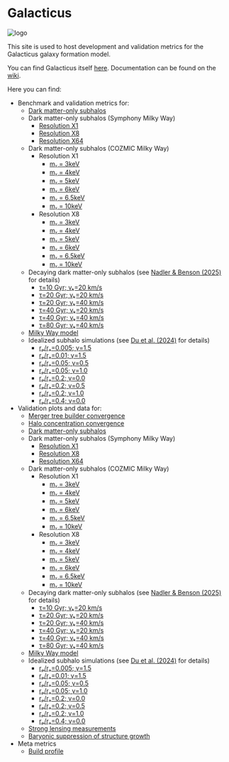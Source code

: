# Galacticus


![logo](assets/New_Logo_Galaxy_192_Transparent.png)

This site is used to host development and validation metrics for the Galacticus galaxy formation model.

You can find Galacticus itself [here](https://github.com/galacticusorg/galacticus). Documentation can be found on the [wiki](https://github.com/galacticusorg/galacticus/wiki).

Here you can find:

* Benchmark and validation metrics for:
    * [Dark matter-only subhalos](https://galacticusorg.github.io/galacticus/dev/bench/darkMatterOnlySubhalos/)
	* Dark matter-only subhalos (Symphony Milky Way)
        * [Resolution X1](https://galacticusorg.github.io/galacticus/dev/bench/darkMatterOnlySubhalosSymphonyCDMMilkyWayX1)
        * [Resolution X8](https://galacticusorg.github.io/galacticus/dev/bench/darkMatterOnlySubhalosSymphonyCDMMilkyWayX8)
        * [Resolution X64](https://galacticusorg.github.io/galacticus/dev/bench/darkMatterOnlySubhalosSymphonyCDMMilkyWayX64)
    * Dark matter-only subhalos (COZMIC Milky Way)
        * Resolution X1
		   * [mᵪ = 3keV](https://galacticusorg.github.io/galacticus/dev/bench/darkMatterOnlySubhalosCOZMICWDM3keVMilkyWayX1)
		   * [mᵪ = 4keV](https://galacticusorg.github.io/galacticus/dev/bench/darkMatterOnlySubhalosCOZMICWDM4keVMilkyWayX1)
		   * [mᵪ = 5keV](https://galacticusorg.github.io/galacticus/dev/bench/darkMatterOnlySubhalosCOZMICWDM5keVMilkyWayX1)
		   * [mᵪ = 6keV](https://galacticusorg.github.io/galacticus/dev/bench/darkMatterOnlySubhalosCOZMICWDM6keVMilkyWayX1)
		   * [mᵪ = 6.5keV](https://galacticusorg.github.io/galacticus/dev/bench/darkMatterOnlySubhalosCOZMICWDM6.5keVMilkyWayX1)
		   * [mᵪ = 10keV](https://galacticusorg.github.io/galacticus/dev/bench/darkMatterOnlySubhalosCOZMICWDM10keVMilkyWayX1)
        * Resolution X8
		   * [mᵪ = 3keV](https://galacticusorg.github.io/galacticus/dev/bench/darkMatterOnlySubhalosCOZMICWDM3keVMilkyWayX8)
		   * [mᵪ = 4keV](https://galacticusorg.github.io/galacticus/dev/bench/darkMatterOnlySubhalosCOZMICWDM4keVMilkyWayX8)
		   * [mᵪ = 5keV](https://galacticusorg.github.io/galacticus/dev/bench/darkMatterOnlySubhalosCOZMICWDM5keVMilkyWayX8)
		   * [mᵪ = 6keV](https://galacticusorg.github.io/galacticus/dev/bench/darkMatterOnlySubhalosCOZMICWDM6keVMilkyWayX8)
		   * [mᵪ = 6.5keV](https://galacticusorg.github.io/galacticus/dev/bench/darkMatterOnlySubhalosCOZMICWDM6.5keVMilkyWayX8)
		   * [mᵪ = 10keV](https://galacticusorg.github.io/galacticus/dev/bench/darkMatterOnlySubhalosCOZMICWDM10keVMilkyWayX8)
    * Decaying dark matter-only subhalos (see [Nadler & Benson (2025)](https://ui.adsabs.harvard.edu/abs/2025arXiv250112636N) for details)
	    * [τ=10 Gyr; vₖ=20 km/s](https://galacticusorg.github.io/galacticus/dev/bench/darkMatterOnlySubhalos_decayingDarkMatter_lifetime10.0_velocityKick20.0/index.html)
	    * [τ=20 Gyr; vₖ=20 km/s](https://galacticusorg.github.io/galacticus/dev/bench/darkMatterOnlySubhalos_decayingDarkMatter_lifetime20.0_velocityKick20.0/index.html)
	    * [τ=20 Gyr; vₖ=40 km/s](https://galacticusorg.github.io/galacticus/dev/bench/darkMatterOnlySubhalos_decayingDarkMatter_lifetime20.0_velocityKick40.0/index.html)
	    * [τ=40 Gyr; vₖ=20 km/s](https://galacticusorg.github.io/galacticus/dev/bench/darkMatterOnlySubhalos_decayingDarkMatter_lifetime40.0_velocityKick20.0/index.html)
	    * [τ=40 Gyr; vₖ=40 km/s](https://galacticusorg.github.io/galacticus/dev/bench/darkMatterOnlySubhalos_decayingDarkMatter_lifetime40.0_velocityKick40.0/index.html)
	    * [τ=80 Gyr; vₖ=40 km/s](https://galacticusorg.github.io/galacticus/dev/bench/darkMatterOnlySubhalos_decayingDarkMatter_lifetime80.0_velocityKick40.0/index.html)
    * [Milky Way model](https://galacticusorg.github.io/galacticus/dev/bench/milkyWayModel/)
    * Idealized subhalo simulations (see [Du et al. (2024)](https://ui.adsabs.harvard.edu/abs/2024arXiv240309597D) for details)
	    * [rₚ/rₐ=0.005; γ=1.5](https://galacticusorg.github.io/galacticus/dev/bench/idealizedSubhaloSimulation_rpra0.005_gamma1.5)
	    * [rₚ/rₐ=0.01; γ=1.5](https://galacticusorg.github.io/galacticus/dev/bench/idealizedSubhaloSimulation_rpra0.01_gamma1.5)
	    * [rₚ/rₐ=0.05; γ=0.5](https://galacticusorg.github.io/galacticus/dev/bench/idealizedSubhaloSimulation_rpra0.05_gamma0.5)
	    * [rₚ/rₐ=0.05; γ=1.0](https://galacticusorg.github.io/galacticus/dev/bench/idealizedSubhaloSimulation_rpra0.05_gamma1.0)
	    * [rₚ/rₐ=0.2; γ=0.0](https://galacticusorg.github.io/galacticus/dev/bench/idealizedSubhaloSimulation_rpra0.2_gamma0.0)
	    * [rₚ/rₐ=0.2; γ=0.5](https://galacticusorg.github.io/galacticus/dev/bench/idealizedSubhaloSimulation_rpra0.2_gamma0.5)
	    * [rₚ/rₐ=0.2; γ=1.0](https://galacticusorg.github.io/galacticus/dev/bench/idealizedSubhaloSimulation_rpra0.2_gamma1.0)
	    * [rₚ/rₐ=0.4; γ=0.0](https://galacticusorg.github.io/galacticus/dev/bench/idealizedSubhaloSimulation_rpra0.4_gamma0.0)
* Validation plots and data for:
    * [Merger tree builder convergence](https://galacticusorg.github.io/galacticus/dev/valid/mergerTreeConvergence)
    * [Halo concentration convergence](https://galacticusorg.github.io/galacticus/dev/valid/concentrationConvergence)
    * [Dark matter-only subhalos](https://galacticusorg.github.io/galacticus/dev/valid/darkMatterOnlySubhalos/)
	* Dark matter-only subhalos (Symphony Milky Way)
        * [Resolution X1](https://galacticusorg.github.io/galacticus/dev/valid/darkMatterOnlySubhalosSymphonyCDMMilkyWayX1)
        * [Resolution X8](https://galacticusorg.github.io/galacticus/dev/valid/darkMatterOnlySubhalosSymphonyCDMMilkyWayX8)
        * [Resolution X64](https://galacticusorg.github.io/galacticus/dev/valid/darkMatterOnlySubhalosSymphonyCDMMilkyWayX64)
    * Dark matter-only subhalos (COZMIC Milky Way)
        * Resolution X1
		   * [mᵪ = 3keV](https://galacticusorg.github.io/galacticus/dev/valid/darkMatterOnlySubhalosCOZMICWDM3keVMilkyWayX1)
		   * [mᵪ = 4keV](https://galacticusorg.github.io/galacticus/dev/valid/darkMatterOnlySubhalosCOZMICWDM4keVMilkyWayX1)
		   * [mᵪ = 5keV](https://galacticusorg.github.io/galacticus/dev/valid/darkMatterOnlySubhalosCOZMICWDM5keVMilkyWayX1)
		   * [mᵪ = 6keV](https://galacticusorg.github.io/galacticus/dev/valid/darkMatterOnlySubhalosCOZMICWDM6keVMilkyWayX1)
		   * [mᵪ = 6.5keV](https://galacticusorg.github.io/galacticus/dev/valid/darkMatterOnlySubhalosCOZMICWDM6.5keVMilkyWayX1)
		   * [mᵪ = 10keV](https://galacticusorg.github.io/galacticus/dev/valid/darkMatterOnlySubhalosCOZMICWDM10keVMilkyWayX1)
        * Resolution X8
		   * [mᵪ = 3keV](https://galacticusorg.github.io/galacticus/dev/valid/darkMatterOnlySubhalosCOZMICWDM3keVMilkyWayX8)
		   * [mᵪ = 4keV](https://galacticusorg.github.io/galacticus/dev/valid/darkMatterOnlySubhalosCOZMICWDM4keVMilkyWayX8)
		   * [mᵪ = 5keV](https://galacticusorg.github.io/galacticus/dev/valid/darkMatterOnlySubhalosCOZMICWDM5keVMilkyWayX8)
		   * [mᵪ = 6keV](https://galacticusorg.github.io/galacticus/dev/valid/darkMatterOnlySubhalosCOZMICWDM6keVMilkyWayX8)
		   * [mᵪ = 6.5keV](https://galacticusorg.github.io/galacticus/dev/valid/darkMatterOnlySubhalosCOZMICWDM6.5keVMilkyWayX8)
		   * [mᵪ = 10keV](https://galacticusorg.github.io/galacticus/dev/valid/darkMatterOnlySubhalosCOZMICWDM10keVMilkyWayX8)
    * Decaying dark matter-only subhalos (see [Nadler & Benson (2025)](https://ui.adsabs.harvard.edu/abs/2025arXiv250112636N) for details)
	    * [τ=10 Gyr; vₖ=20 km/s](https://galacticusorg.github.io/galacticus/dev/valid/darkMatterOnlySubhalosDecayingDarkMatter/index_lifetime10.0_velocityKick20.0.html)
	    * [τ=20 Gyr; vₖ=20 km/s](https://galacticusorg.github.io/galacticus/dev/valid/darkMatterOnlySubhalosDecayingDarkMatter/index_lifetime20.0_velocityKick20.0.html)
	    * [τ=20 Gyr; vₖ=40 km/s](https://galacticusorg.github.io/galacticus/dev/valid/darkMatterOnlySubhalosDecayingDarkMatter/index_lifetime20.0_velocityKick40.0.html)
	    * [τ=40 Gyr; vₖ=20 km/s](https://galacticusorg.github.io/galacticus/dev/valid/darkMatterOnlySubhalosDecayingDarkMatter/index_lifetime40.0_velocityKick20.0.html)
	    * [τ=40 Gyr; vₖ=40 km/s](https://galacticusorg.github.io/galacticus/dev/valid/darkMatterOnlySubhalosDecayingDarkMatter/index_lifetime40.0_velocityKick40.0.html)
	    * [τ=80 Gyr; vₖ=40 km/s](https://galacticusorg.github.io/galacticus/dev/valid/darkMatterOnlySubhalosDecayingDarkMatter/index_lifetime80.0_velocityKick40.0.html)
    * [Milky Way model](https://galacticusorg.github.io/galacticus/dev/valid/milkyWayModel/)
    * Idealized subhalo simulations (see [Du et al. (2024)](https://ui.adsabs.harvard.edu/abs/2024arXiv240309597D) for details)
	    * [rₚ/rₐ=0.005; γ=1.5](https://galacticusorg.github.io/galacticus/dev/valid/idealizedSubhaloSimulations/index_idealizedSubhaloSimulation_rpra0.005_gamma1.5.html)
	    * [rₚ/rₐ=0.01; γ=1.5](https://galacticusorg.github.io/galacticus/dev/valid/idealizedSubhaloSimulations/index_idealizedSubhaloSimulation_rpra0.01_gamma1.5.html)
	    * [rₚ/rₐ=0.05; γ=0.5](https://galacticusorg.github.io/galacticus/dev/valid/idealizedSubhaloSimulations/index_idealizedSubhaloSimulation_rpra0.05_gamma0.5.html)
	    * [rₚ/rₐ=0.05; γ=1.0](https://galacticusorg.github.io/galacticus/dev/valid/idealizedSubhaloSimulations/index_idealizedSubhaloSimulation_rpra0.05_gamma1.0.html)
	    * [rₚ/rₐ=0.2; γ=0.0](https://galacticusorg.github.io/galacticus/dev/valid/idealizedSubhaloSimulations/index_idealizedSubhaloSimulation_rpra0.2_gamma0.0.html)
	    * [rₚ/rₐ=0.2; γ=0.5](https://galacticusorg.github.io/galacticus/dev/valid/idealizedSubhaloSimulations/index_idealizedSubhaloSimulation_rpra0.2_gamma0.5.html)
	    * [rₚ/rₐ=0.2; γ=1.0](https://galacticusorg.github.io/galacticus/dev/valid/idealizedSubhaloSimulations/index_idealizedSubhaloSimulation_rpra0.2_gamma1.0.html)
	    * [rₚ/rₐ=0.4; γ=0.0](https://galacticusorg.github.io/galacticus/dev/valid/idealizedSubhaloSimulations/index_idealizedSubhaloSimulation_rpra0.4_gamma0.0.html)
    * [Strong lensing measurements](https://galacticusorg.github.io/galacticus/dev/valid/strongLensing/)
    * [Baryonic suppression of structure growth](https://galacticusorg.github.io/galacticus/dev/valid/baryonicSuppression/)
* Meta metrics
    * [Build profile](https://galacticusorg.github.io/galacticus/dev/bench/meta/buildProfile)

